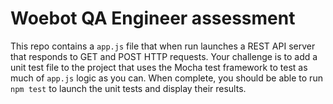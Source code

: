 # Woebot QA Engineer assessment

This repo contains a `app.js` file that when run launches a REST API server that responds to GET and POST HTTP requests. 
Your challenge is to add a unit test file to the project that uses the Mocha test framework to test as much of `app.js` 
logic as you can. When complete, you should be able to run `npm test` to launch the unit tests and display their results.